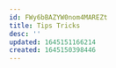 ```yaml
---
id: FWy6bBAZYW0nom4MAREZt
title: Tips Tricks
desc: ''
updated: 1645151166214
created: 1645150398446
---
```

